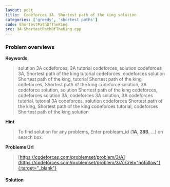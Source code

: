 ```yaml
---
layout: post
title:  Codeforces 3A. Shortest path of the king solution
categories: ['greedy', 'shortest paths']
code: ShortestPathOfTheKing
src: 3A-ShortestPathOfTheKing.cpp
---
```

### **Problem overviews**

**Keywords**
> solution 3A codeforces, 3A tutorial codeforces, solution codeforces 3A, Shortest path of the king tutorial codeforces, codeforces solution Shortest path of the king, tutorial Shortest path of the king codeforces, Shortest path of the king codeforce solution, 3A codeforce solution, solution Shortest path of the king codeforces, codeforces solution 3A, codeforces 3A solution, 3A codeforces tutorial, tutorial 3A codeforces, solution codeforces Shortest path of the king, Shortest path of the king codeforces tutorial, codeforces Shortest path of the king solution

**Hint**
> To find solution for any problems, Enter probleam_id (**1A, 28B**, ...) on search box. 

**Problems Url**
> [https://codeforces.com/problemset/problem/3/A](https://codeforces.com/problemset/problem/3/A){:rel="nofollow"}{:target="_blank"}

#### **Solution**



